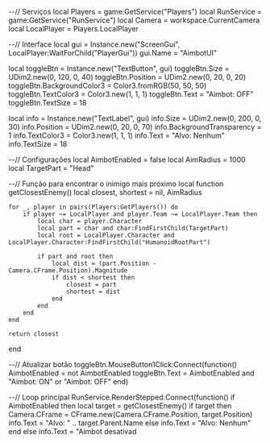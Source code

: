 --// Serviços
local Players = game:GetService("Players")
local RunService = game:GetService("RunService")
local Camera = workspace.CurrentCamera
local LocalPlayer = Players.LocalPlayer

--// Interface
local gui = Instance.new("ScreenGui", LocalPlayer:WaitForChild("PlayerGui"))
gui.Name = "AimbotUI"

local toggleBtn = Instance.new("TextButton", gui)
toggleBtn.Size = UDim2.new(0, 120, 0, 40)
toggleBtn.Position = UDim2.new(0, 20, 0, 20)
toggleBtn.BackgroundColor3 = Color3.fromRGB(50, 50, 50)
toggleBtn.TextColor3 = Color3.new(1, 1, 1)
toggleBtn.Text = "Aimbot: OFF"
toggleBtn.TextSize = 18

local info = Instance.new("TextLabel", gui)
info.Size = UDim2.new(0, 200, 0, 30)
info.Position = UDim2.new(0, 20, 0, 70)
info.BackgroundTransparency = 1
info.TextColor3 = Color3.new(1, 1, 1)
info.Text = "Alvo: Nenhum"
info.TextSize = 18

--// Configurações
local AimbotEnabled = false
local AimRadius = 1000
local TargetPart = "Head"

--// Função para encontrar o inimigo mais próximo
local function getClosestEnemy()
	local closest, shortest = nil, AimRadius

	for _, player in pairs(Players:GetPlayers()) do
		if player ~= LocalPlayer and player.Team ~= LocalPlayer.Team then
			local char = player.Character
			local part = char and char:FindFirstChild(TargetPart)
			local root = LocalPlayer.Character and LocalPlayer.Character:FindFirstChild("HumanoidRootPart")

			if part and root then
				local dist = (part.Position - Camera.CFrame.Position).Magnitude
				if dist < shortest then
					closest = part
					shortest = dist
				end
			end
		end
	end

	return closest
end

--// Atualizar botão
toggleBtn.MouseButton1Click:Connect(function()
	AimbotEnabled = not AimbotEnabled
	toggleBtn.Text = AimbotEnabled and "Aimbot: ON" or "Aimbot: OFF"
end)

--// Loop principal
RunService.RenderStepped:Connect(function()
	if AimbotEnabled then
		local target = getClosestEnemy()
		if target then
			Camera.CFrame = CFrame.new(Camera.CFrame.Position, target.Position)
			info.Text = "Alvo: " .. target.Parent.Name
		else
			info.Text = "Alvo: Nenhum"
		end
	else
		info.Text = "Aimbot desativad
